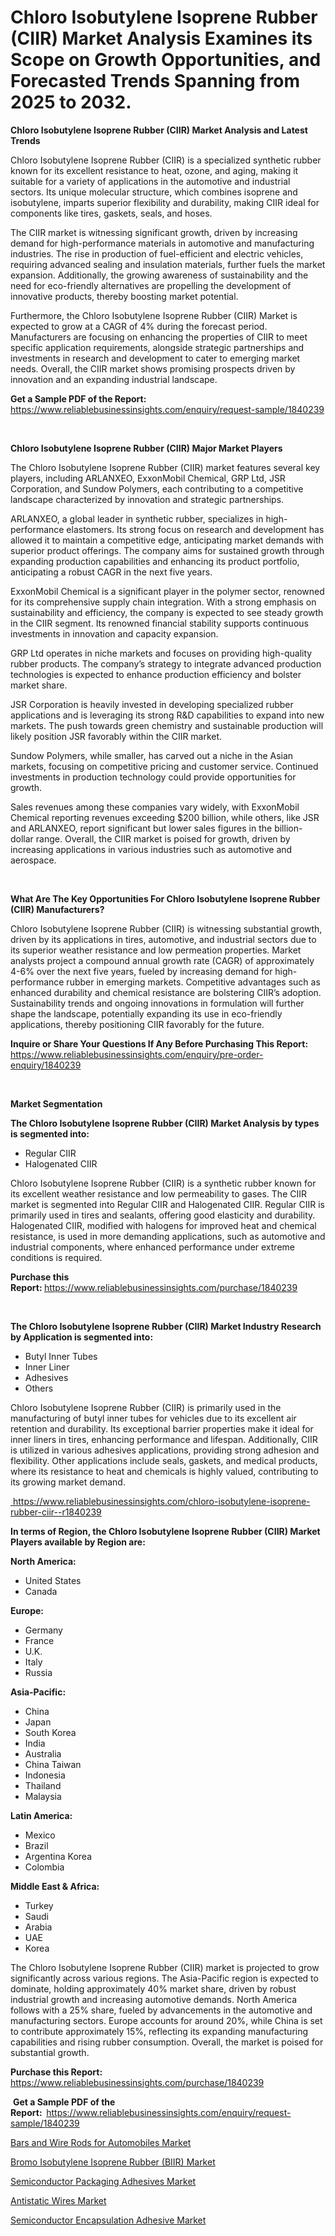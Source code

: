 <p><h1>Chloro Isobutylene Isoprene Rubber (CIIR) Market Analysis Examines its Scope on Growth Opportunities, and Forecasted Trends Spanning from 2025 to 2032.</h1></p><p><strong>Chloro Isobutylene Isoprene Rubber (CIIR) Market Analysis and Latest Trends</strong></p>
<p><p>Chloro Isobutylene Isoprene Rubber (CIIR) is a specialized synthetic rubber known for its excellent resistance to heat, ozone, and aging, making it suitable for a variety of applications in the automotive and industrial sectors. Its unique molecular structure, which combines isoprene and isobutylene, imparts superior flexibility and durability, making CIIR ideal for components like tires, gaskets, seals, and hoses.</p><p>The CIIR market is witnessing significant growth, driven by increasing demand for high-performance materials in automotive and manufacturing industries. The rise in production of fuel-efficient and electric vehicles, requiring advanced sealing and insulation materials, further fuels the market expansion. Additionally, the growing awareness of sustainability and the need for eco-friendly alternatives are propelling the development of innovative products, thereby boosting market potential.</p><p>Furthermore, the Chloro Isobutylene Isoprene Rubber (CIIR) Market is expected to grow at a CAGR of 4% during the forecast period. Manufacturers are focusing on enhancing the properties of CIIR to meet specific application requirements, alongside strategic partnerships and investments in research and development to cater to emerging market needs. Overall, the CIIR market shows promising prospects driven by innovation and an expanding industrial landscape.</p></p>
<p><strong>Get a Sample PDF of the Report:&nbsp;</strong> <a href="https://www.reliablebusinessinsights.com/enquiry/request-sample/1840239?utm_campaign=113&utm_medium=2&utm_source=Github&utm_content=ia&utm_term=03022025&utm_id=chloro-isobutylene-isoprene-rubber-ciir">https://www.reliablebusinessinsights.com/enquiry/request-sample/1840239</a></p>
<p>&nbsp;</p>
<p><strong>Chloro Isobutylene Isoprene Rubber (CIIR) Major Market Players</strong></p>
<p><p>The Chloro Isobutylene Isoprene Rubber (CIIR) market features several key players, including ARLANXEO, ExxonMobil Chemical, GRP Ltd, JSR Corporation, and Sundow Polymers, each contributing to a competitive landscape characterized by innovation and strategic partnerships.</p><p>ARLANXEO, a global leader in synthetic rubber, specializes in high-performance elastomers. Its strong focus on research and development has allowed it to maintain a competitive edge, anticipating market demands with superior product offerings. The company aims for sustained growth through expanding production capabilities and enhancing its product portfolio, anticipating a robust CAGR in the next five years.</p><p>ExxonMobil Chemical is a significant player in the polymer sector, renowned for its comprehensive supply chain integration. With a strong emphasis on sustainability and efficiency, the company is expected to see steady growth in the CIIR segment. Its renowned financial stability supports continuous investments in innovation and capacity expansion.</p><p>GRP Ltd operates in niche markets and focuses on providing high-quality rubber products. The company’s strategy to integrate advanced production technologies is expected to enhance production efficiency and bolster market share. </p><p>JSR Corporation is heavily invested in developing specialized rubber applications and is leveraging its strong R&D capabilities to expand into new markets. The push towards green chemistry and sustainable production will likely position JSR favorably within the CIIR market.</p><p>Sundow Polymers, while smaller, has carved out a niche in the Asian markets, focusing on competitive pricing and customer service. Continued investments in production technology could provide opportunities for growth.</p><p>Sales revenues among these companies vary widely, with ExxonMobil Chemical reporting revenues exceeding $200 billion, while others, like JSR and ARLANXEO, report significant but lower sales figures in the billion-dollar range. Overall, the CIIR market is poised for growth, driven by increasing applications in various industries such as automotive and aerospace.</p></p>
<p>&nbsp;</p>
<p><strong>What Are The Key Opportunities For Chloro Isobutylene Isoprene Rubber (CIIR) Manufacturers?</strong></p>
<p><p>Chloro Isobutylene Isoprene Rubber (CIIR) is witnessing substantial growth, driven by its applications in tires, automotive, and industrial sectors due to its superior weather resistance and low permeation properties. Market analysts project a compound annual growth rate (CAGR) of approximately 4-6% over the next five years, fueled by increasing demand for high-performance rubber in emerging markets. Competitive advantages such as enhanced durability and chemical resistance are bolstering CIIR’s adoption. Sustainability trends and ongoing innovations in formulation will further shape the landscape, potentially expanding its use in eco-friendly applications, thereby positioning CIIR favorably for the future.</p></p>
<p><strong>Inquire or Share Your Questions If Any Before Purchasing This Report:</strong> <a href="https://www.reliablebusinessinsights.com/enquiry/pre-order-enquiry/1840239?utm_campaign=113&utm_medium=2&utm_source=Github&utm_content=ia&utm_term=03022025&utm_id=chloro-isobutylene-isoprene-rubber-ciir">https://www.reliablebusinessinsights.com/enquiry/pre-order-enquiry/1840239</a></p>
<p>&nbsp;</p>
<p><strong>Market Segmentation</strong></p>
<p><strong>The Chloro Isobutylene Isoprene Rubber (CIIR) Market Analysis by types is segmented into:</strong></p>
<p><ul><li>Regular CIIR</li><li>Halogenated CIIR</li></ul></p>
<p><p>Chloro Isobutylene Isoprene Rubber (CIIR) is a synthetic rubber known for its excellent weather resistance and low permeability to gases. The CIIR market is segmented into Regular CIIR and Halogenated CIIR. Regular CIIR is primarily used in tires and sealants, offering good elasticity and durability. Halogenated CIIR, modified with halogens for improved heat and chemical resistance, is used in more demanding applications, such as automotive and industrial components, where enhanced performance under extreme conditions is required.</p></p>
<p><strong>Purchase this Report:&nbsp;</strong><a href="https://www.reliablebusinessinsights.com/purchase/1840239?utm_campaign=113&utm_medium=2&utm_source=Github&utm_content=ia&utm_term=03022025&utm_id=chloro-isobutylene-isoprene-rubber-ciir">https://www.reliablebusinessinsights.com/purchase/1840239</a></p>
<p>&nbsp;</p>
<p><strong>The Chloro Isobutylene Isoprene Rubber (CIIR) Market Industry Research by Application is segmented into:</strong></p>
<p><ul><li>Butyl Inner Tubes</li><li>Inner Liner</li><li>Adhesives</li><li>Others</li></ul></p>
<p><p>Chloro Isobutylene Isoprene Rubber (CIIR) is primarily used in the manufacturing of butyl inner tubes for vehicles due to its excellent air retention and durability. Its exceptional barrier properties make it ideal for inner liners in tires, enhancing performance and lifespan. Additionally, CIIR is utilized in various adhesives applications, providing strong adhesion and flexibility. Other applications include seals, gaskets, and medical products, where its resistance to heat and chemicals is highly valued, contributing to its growing market demand.</p></p>
<p><a href="https://www.reliablebusinessinsights.com/chloro-isobutylene-isoprene-rubber-ciir--r1840239?utm_campaign=113&utm_medium=2&utm_source=Github&utm_content=ia&utm_term=03022025&utm_id=chloro-isobutylene-isoprene-rubber-ciir">&nbsp;https://www.reliablebusinessinsights.com/chloro-isobutylene-isoprene-rubber-ciir--r1840239</a></p>
<p><strong>In terms of Region, the Chloro Isobutylene Isoprene Rubber (CIIR) Market Players available by Region are:</strong></p>
<p>
    <p> <strong> North America: </strong>
        <ul>
            <li>United States</li>
            <li>Canada</li>
        </ul>
        </p> 
    <p> <strong> Europe: </strong>
        <ul>
            <li>Germany</li>
            <li>France</li>
            <li>U.K.</li>
            <li>Italy</li>
            <li>Russia</li>
        </ul>
        </p> 
    <p> <strong> Asia-Pacific: </strong>
        <ul>
            <li>China</li>
            <li>Japan</li>
            <li>South Korea</li>
            <li>India</li>
            <li>Australia</li>
            <li>China Taiwan</li>
            <li>Indonesia</li>
            <li>Thailand</li>
            <li>Malaysia</li>
        </ul>
        </p> 
    <p> <strong> Latin America: </strong>
        <ul>
            <li>Mexico</li>
            <li>Brazil</li>
            <li>Argentina Korea</li>
            <li>Colombia</li>
        </ul>
        </p> 
    <p> <strong> Middle East & Africa: </strong>
        <ul>
            <li>Turkey</li>
            <li>Saudi</li>
            <li>Arabia</li>
            <li>UAE</li>
            <li>Korea</li>
        </ul>
    </p>
    </p>
<p><p>The Chloro Isobutylene Isoprene Rubber (CIIR) market is projected to grow significantly across various regions. The Asia-Pacific region is expected to dominate, holding approximately 40% market share, driven by robust industrial growth and increasing automotive demands. North America follows with a 25% share, fueled by advancements in the automotive and manufacturing sectors. Europe accounts for around 20%, while China is set to contribute approximately 15%, reflecting its expanding manufacturing capabilities and rising rubber consumption. Overall, the market is poised for substantial growth.</p></p>
<p><strong>Purchase this Report: </strong><a href="https://www.reliablebusinessinsights.com/purchase/1840239?utm_campaign=113&utm_medium=2&utm_source=Github&utm_content=ia&utm_term=03022025&utm_id=chloro-isobutylene-isoprene-rubber-ciir">https://www.reliablebusinessinsights.com/purchase/1840239</a></p>
<p>&nbsp;<strong>Get a Sample PDF of the Report:&nbsp;&nbsp;</strong><a href="https://www.reliablebusinessinsights.com/enquiry/request-sample/1840239?utm_campaign=113&utm_medium=2&utm_source=Github&utm_content=ia&utm_term=03022025&utm_id=chloro-isobutylene-isoprene-rubber-ciir">https://www.reliablebusinessinsights.com/enquiry/request-sample/1840239</a></p>
<p><strong></strong></p>
<p><p><a href="https://github.com/mriwacraane/Market-Research-Report-List-1/blob/main/bars-and-wire-rods-for-automobiles-market.md?utm_campaign=113&utm_medium=2&utm_source=Github&utm_content=ia&utm_term=03022025&utm_id=chloro-isobutylene-isoprene-rubber-ciir">Bars and Wire Rods for Automobiles Market</a></p><p><a href="https://github.com/shewlisapsai/Market-Research-Report-List-1/blob/main/bromo-isobutylene-isoprene-rubber-biir-market.md?utm_campaign=113&utm_medium=2&utm_source=Github&utm_content=ia&utm_term=03022025&utm_id=chloro-isobutylene-isoprene-rubber-ciir">Bromo Isobutylene Isoprene Rubber (BIIR) Market</a></p><p><a href="https://github.com/chikenmhamdi/Market-Research-Report-List-1/blob/main/semiconductor-packaging-adhesives-market.md?utm_campaign=113&utm_medium=2&utm_source=Github&utm_content=ia&utm_term=03022025&utm_id=chloro-isobutylene-isoprene-rubber-ciir">Semiconductor Packaging Adhesives Market</a></p><p><a href="https://github.com/hunanuzmez/Market-Research-Report-List-1/blob/main/antistatic-wires-market.md?utm_campaign=113&utm_medium=2&utm_source=Github&utm_content=ia&utm_term=03022025&utm_id=chloro-isobutylene-isoprene-rubber-ciir">Antistatic Wires Market</a></p><p><a href="https://github.com/benhaeneye/Market-Research-Report-List-1/blob/main/semiconductor-encapsulation-adhesive-market.md?utm_campaign=113&utm_medium=2&utm_source=Github&utm_content=ia&utm_term=03022025&utm_id=chloro-isobutylene-isoprene-rubber-ciir">Semiconductor Encapsulation Adhesive Market</a></p></p>